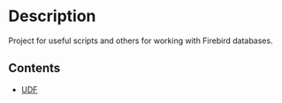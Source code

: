 Description
===========
Project for useful scripts and others for working with Firebird databases.


Contents
--------
* [UDF](udf/README.md)